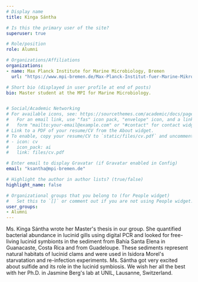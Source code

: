 ```yaml
---
# Display name
title: Kinga Sántha

# Is this the primary user of the site?
superuser: true

# Role/position
role: Alumni

# Organizations/Affiliations
organizations:
- name: Max Planck Institute for Marine Microbiology, Bremen
  url: "https://www.mpi-bremen.de/Max-Planck-Institut-fuer-Marine-Mikrobiologie-in-Bremen.html"

# Short bio (displayed in user profile at end of posts)
bio: Master student at the MPI for Marine Microbiology.


# Social/Academic Networking
# For available icons, see: https://sourcethemes.com/academic/docs/page-builder/#icons
#   For an email link, use "fas" icon pack, "envelope" icon, and a link in the
#   form "mailto:your-email@example.com" or "#contact" for contact widget.
# Link to a PDF of your resume/CV from the About widget.
# To enable, copy your resume/CV to `static/files/cv.pdf` and uncomment the lines below.
# - icon: cv
#   icon_pack: ai
#   link: files/cv.pdf

# Enter email to display Gravatar (if Gravatar enabled in Config)
email: "ksantha@mpi-bremen.de"

# Highlight the author in author lists? (true/false)
highlight_name: false

# Organizational groups that you belong to (for People widget)
#   Set this to `[]` or comment out if you are not using People widget.
user_groups:
- Alumni
---
```


Ms. Kinga Sántha wrote her Master's thesis in our group. She quantified bacterial abundance in lucinid gills using digital PCR and looked for free-living lucinid symbionts in the sediment from Bahía Santa Elena in Guanacaste, Costa Rica and from Guadeloupe. These sediments represent natural habitats of lucinid clams and were used in Isidora Morel's starvatation and re-infection experiments. Ms. Sántha got very excited about sulfide and its role in the lucinid symbiosis. We wish her all the best with her Ph.D. in Jasmine Berg's lab at UNIL, Lausanne, Switzerland.
